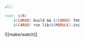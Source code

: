 ```Makefile
all:

rust: $(R)
	$(CARGO) build && $(CARGO) fmt
	$(CARGO) run lib/$(MODULE).ini
```

![[make/watch]]
